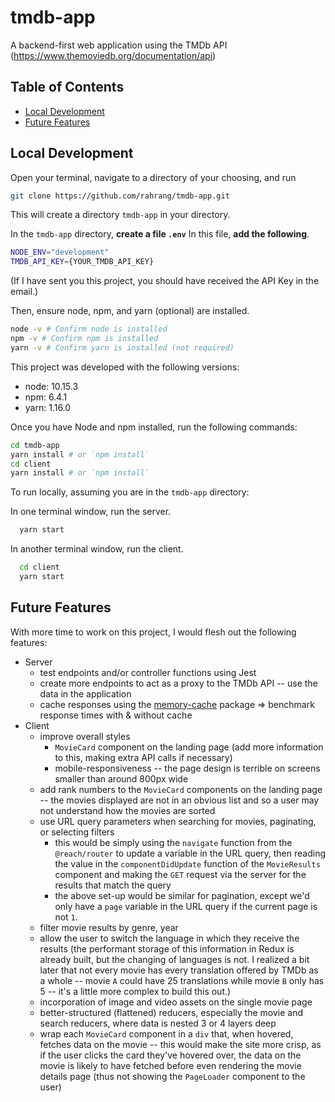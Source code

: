 # tmdb-app

A backend-first web application using the TMDb API (https://www.themoviedb.org/documentation/api)

## Table of Contents

- [Local Development](#local-development)
- [Future Features](#future-features)

## Local Development

Open your terminal, navigate to a directory of your choosing, and run

```bash
git clone https://github.com/rahrang/tmdb-app.git
```

This will create a directory `tmdb-app` in your directory.

In the `tmdb-app` directory, **create a file `.env`**
In this file, **add the following**.

```bash
NODE_ENV="development"
TMDB_API_KEY={YOUR_TMDB_API_KEY}
```

(If I have sent you this project, you should have received the API Key in the email.)

Then, ensure node, npm, and yarn (optional) are installed.

```bash
node -v # Confirm node is installed
npm -v # Confirm npm is installed
yarn -v # Confirm yarn is installed (not required)
```

This project was developed with the following versions:

- node: 10.15.3
- npm: 6.4.1
- yarn: 1.16.0

Once you have Node and npm installed, run the following commands:

```bash
cd tmdb-app
yarn install # or `npm install`
cd client
yarn install # or `npm install`
```

To run locally, assuming you are in the `tmdb-app` directory:

In one terminal window, run the server.

```bash
  yarn start
```

In another terminal window, run the client.

```bash
  cd client
  yarn start
```

## Future Features

With more time to work on this project, I would flesh out the following features:

- Server
  - test endpoints and/or controller functions using Jest
  - create more endpoints to act as a proxy to the TMDb API -- use the data in the application
  - cache responses using the [memory-cache](https://www.npmjs.com/package/memory-cache) package => benchmark response times with & without cache
- Client
  - improve overall styles
    - `MovieCard` component on the landing page (add more information to this, making extra API calls if necessary)
    - mobile-responsiveness -- the page design is terrible on screens smaller than around 800px wide
  - add rank numbers to the `MovieCard` components on the landing page -- the movies displayed are not in an obvious list and so a user may not understand how the movies are sorted
  - use URL query parameters when searching for movies, paginating, or selecting filters
    - this would be simply using the `navigate` function from the `@reach/router` to update a variable in the URL query, then reading the value in the `componentDidUpdate` function of the `MovieResults` component and making the `GET` request via the server for the results that match the query
    - the above set-up would be similar for pagination, except we'd only have a `page` variable in the URL query if the current page is not `1`.
  - filter movie results by genre, year
  - allow the user to switch the language in which they receive the results (the performant storage of this information in Redux is already built, but the changing of languages is not. I realized a bit later that not every movie has every translation offered by TMDb as a whole -- movie `A` could have 25 translations while movie `B` only has 5 -- it's a little more complex to build this out.)
  - incorporation of image and video assets on the single movie page
  - better-structured (flattened) reducers, especially the movie and search reducers, where data is nested 3 or 4 layers deep
  - wrap each `MovieCard` component in a `div` that, when hovered, fetches data on the movie -- this would make the site more crisp, as if the user clicks the card they've hovered over, the data on the movie is likely to have fetched before even rendering the movie details page (thus not showing the `PageLoader` component to the user)
